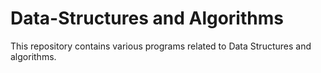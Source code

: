 # Data-Structures and Algorithms

This repository contains various programs related to Data Structures and algorithms.
